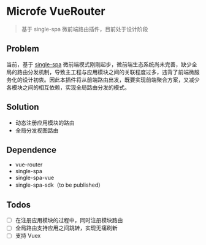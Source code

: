 # Microfe VueRouter

> 基于 single-spa 微前端路由插件，目前处于设计阶段

## Problem

当前，基于 [single-spa](https://single-spa.js.org) 微前端模式刚刚起步，微前端生态系统尚未完善，缺少全局的路由分发机制，导致主工程与应用模块之间的关联程度过多，违背了前端微服务化的设计初衷。因此本插件将从前端路由出发，既要实现前端聚合方案，又减少各模块之间的相互依赖，实现全局路由分发的模式。

## Solution

- 动态注册应用模块的路由
- 全局分发视图路由

## Dependence

- vue-router
- single-spa
- single-spa-vue
- single-spa-sdk（to be published）

## Todos

- [ ] 在注册应用模块的过程中，同时注册模块路由
- [ ] 全局路由支持应用之间跳转，实现无痛刷新
- [ ] 支持 Vuex
